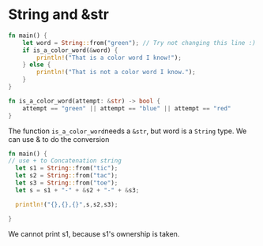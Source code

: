 # String and &str

```rust
fn main() {
    let word = String::from("green"); // Try not changing this line :)
    if is_a_color_word(&word) {
        println!("That is a color word I know!");
    } else {
        println!("That is not a color word I know.");
    }
}

fn is_a_color_word(attempt: &str) -> bool {
    attempt == "green" || attempt == "blue" || attempt == "red"
}

```

The function `is_a_color_word`needs a  `&str`, but word is a `String` type. We can use & to do the conversion



```rust
fn main() {
// use + to Concatenation string
  let s1 = String::from("tic");
  let s2 = String::from("tac");
  let s3 = String::from("toe");
  let s = s1 + "-" + &s2 + "-" + &s3;

  println!("{},{},{}",s,s2,s3);

}
```

We cannot print s1, because s1's ownership is taken.